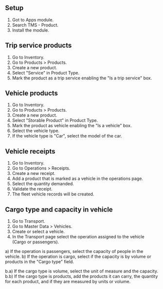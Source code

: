 ## Setup
1. Got to Apps module.
2. Search TMS - Product.
3. Install the module.

## Trip service products
1. Go to Inventory.
2. Go to Products > Products.
3. Create a new product.
4. Select "Service" in Product Type.
5. Mark the product as a trip service enabling the "Is a trip service" box.

## Vehicle products
1. Go to Inventory.
2. Go to Products > Products.
3. Create a new product.
4. Select "Storable Product" in Product Type.
5. Mark the product as vehicle enabling the "Is a vehicle" box.
6. Select the vehicle type.
7. If the vehicle type is "Car", select the model of the car.

## Vehicle receipts
1. Go to Inventory.
2. Go to Operations > Receipts.
3. Create a new receipt.
4. Add a product that is marked as a vehicle in the operations page.
5. Select the quantity demanded.
6. Validate the receipt.
7. The fleet vehicle records will be created.

## Cargo type and capacity in vehicle
1. Go to Transport.
2. Go to Master Data > Vehicles.
3. Create or select a vehicle.
4. In the Transport page select the operation assigned to the vehicle (Cargo or passengers).

a) If the operation is passengers, select the capacity of people in the vehicle.
b) If the operation is cargo, select if the capacity is by volume or products in the "Cargo type" field.

b.a) If the cargo type is volume, select the unit of measure and the capacity.
b.b) If the cargo type is products, add the products it can carry, the quantity for each product, and if they are measured by units or volume.

